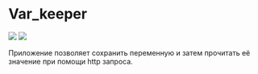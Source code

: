 # Var_keeper

![](https://github.com/Tqgeng/var_keeper/actions/workflows/staging.yml/badge.svg) ![](https://img.shields.io/docker/image-size/tqgeng/var_keeper?label=build%20for%20commit&sort=date)

Приложение позволяет сохранить переменную и затем прочитать её значение при помощи http запроса.
